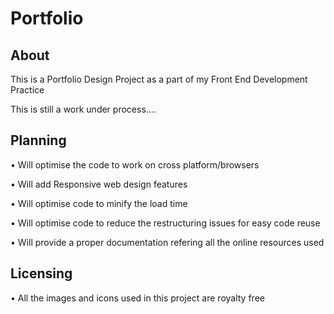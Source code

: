 # Portfolio

## About 
This is a Portfolio Design Project as a part of my Front End Development Practice

This is still a work under process....

## Planning
• Will optimise the code to work on cross platform/browsers

• Will add Responsive web design features

• Will optimise code to minify the load time

• Will optimise code to reduce the restructuring issues for easy code reuse

• Will provide a proper documentation refering all the online resources used

## Licensing

• All the images and icons used in this project are royalty free
